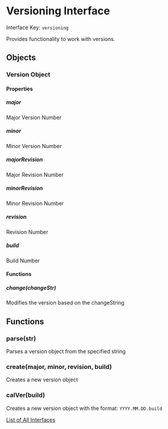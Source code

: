 # Versioning Interface

Interface Key: `versioning`

Provides functionality to work with versions.

## Objects

### Version Object


#### Properties

##### major
Major Version Number

##### minor
Minor Version Number

##### majorRevision
Major Revision Number

##### minorRevision
Minor Revision Number

##### revision
Revision Number

##### build
Build Number


#### Functions

##### change(changeStr)
Modifies the version based on the changeString

## Functions

### parse(str)
Parses a version object from the specified string

### create(major, minor, revision, build)
Creates a new version object

### calVer(build)
Creates a new version object with the format: `YYYY.MM.DD.build`


[List of All Interfaces](./Interfaces.md)